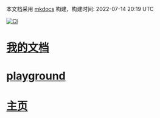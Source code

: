 <link rel="stylesheet" href="_static/css/main.css">
<ins class="adsbygoogle" style="display:block" data-ad-client="ca-pub-6890694312814945" data-ad-slot="5473692530" data-ad-format="auto"  data-full-width-responsive="true"></ins>

本文档采用 [mkdocs](https://github.com/mkdocs/mkdocs) 构建，构建时间: 2022-07-14 20:19 UTC 

[![CI](https://github.com/yunwan1x/awesome-cn/actions/workflows/main.yml/badge.svg)](https://github.com/yunwan1x/awesome-cn/actions/workflows/main.yml)


# [我的文档](https://yunwan1x.github.io/my-document/)
# [playground](https://yunwan1x.github.io/playground/)
# [主页](https://yunwan1x.github.io/)
